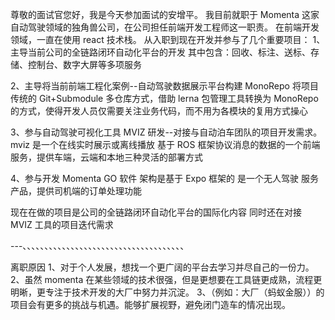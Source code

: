 尊敬的面试官您好，我是今天参加面试的安增平。
我目前就职于 Momenta 这家自动驾驶领域的独角兽公司，在公司担任前端开发工程师这一职责。
在前端开发领域，一直在使用 react 技术栈。
从入职到现在开发并参与了几个重要项目：
1、主导当前公司的全链路闭环自动化平台的开发
其中包含：回收、标注、送标、存储、控制台、数字⼤屏等多项服务

2、主导将当前前端工程化案例--⾃动驾驶数据展示平台构建 MonoRepo
将项目传统的 Git+Submodule 多仓库⽅式，借助 lerna 包管理工具转换为 MonoRepo 的⽅式，使得开发⼈员仅需要关注业务代码，⽽不⽤为各模块的复⽤方式操⼼

3、参与⾃动驾驶可视化⼯具 MVIZ 研发--对接与⾃动泊⻋团队的项⽬开发需求。
mviz 是一个在线实时展示或离线播放 基于 ROS 框架协议消息的数据的一个前端服务，提供⻋端，云端和本地三种灵活的部署⽅式

4、参与开发 Momenta GO 软件 架构是基于 Expo 框架的
是一个⽆⼈驾驶 服务产品，提供司机端的订单处理功能

现在在做的项目是公司的全链路闭环自动化平台的国际化内容
同时还在对接 MVIZ 工具的项目迭代需求

---、、、、、、、、、、、、、、、、、、、、、、、、、、、、、、、、、、、、、

离职原因
1、对于个人发展，想找一个更广阔的平台去学习并尽自己的一份力。
2、虽然 momenta 在某些领域的技术很强，但是更想要在工具链更成熟，流程更明晰，更专注于技术开发的大厂中努力并沉淀。
3、（例如：大厂（蚂蚁金服））的项目会有更多的挑战与机遇。能够扩展视野，避免闭门造车的情况出现。
